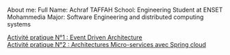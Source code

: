 About me:
Full Name: Achraf TAFFAH
School: Engineering Student at ENSET Mohammedia
Major: Software Engineering and distributed computing systems

[Activité pratique N°1 : Event Driven Architecture](https://github.com/TAFFAHACHRAF/systemes-distribues-glsid3-2023/tree/main/spring-cloud-streams)  
[Activité pratique N°2 : Architectures Micro-services avec Spring cloud](https://github.com/TAFFAHACHRAF/systemes-distribues-glsid3-2023/tree/main/spring-cloud-streams)
